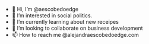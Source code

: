 - 👋 Hi, I’m @aescobedoedge
- 👀 I’m interested in social politics. 
- 🌱 I’m currently learning about new receipes 
- 💞️ I’m looking to collaborate on business development
- 📫 How to reach me @alejandraescobedoedge.com

<!---
aescobedoedge/aescobedoedge is a ✨ special ✨ repository because its `README.md` (this file) appears on your GitHub profile.
You can click the Preview link to take a look at your changes.
--->
